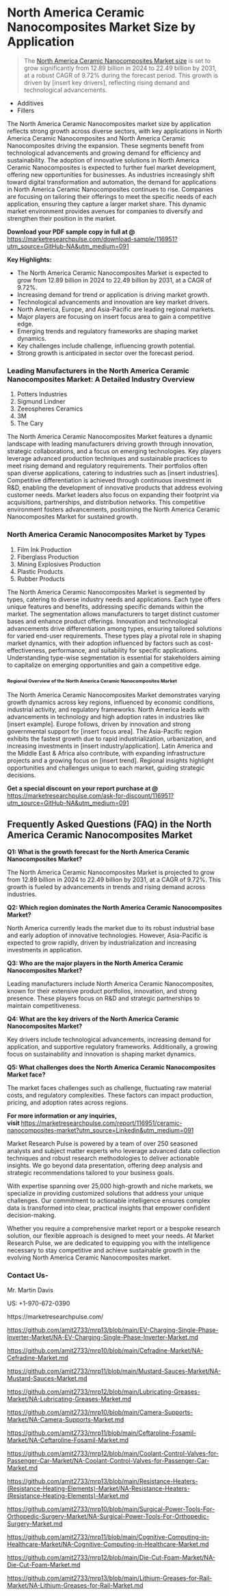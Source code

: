 <h1>North America Ceramic Nanocomposites Market&nbsp;Size by Application</h1><blockquote><p>The <a href="https://marketresearchpulse.com/download-sample/116951?utm_source=GitHub-NA&amp;utm_medium=091">North America Ceramic Nanocomposites Market size</a> is set to grow significantly from 12.89 billion in 2024 to 22.49 billion by 2031, at a robust CAGR of 9.72% during the forecast period. This growth is driven by [insert key drivers], reflecting rising demand and technological advancements.</p></blockquote><ul><li>Additives<li> Fillers</li></ul><p>The North America Ceramic Nanocomposites market size by application reflects strong growth across diverse sectors, with key applications in North America Ceramic Nanocomposites and North America Ceramic Nanocomposites driving the expansion. These segments benefit from technological advancements and growing demand for efficiency and sustainability. The adoption of innovative solutions in North America Ceramic Nanocomposites is expected to further fuel market development, offering new opportunities for businesses. As industries increasingly shift toward digital transformation and automation, the demand for applications in North America Ceramic Nanocomposites continues to rise. Companies are focusing on tailoring their offerings to meet the specific needs of each application, ensuring they capture a larger market share. This dynamic market environment provides avenues for companies to diversify and strengthen their position in the market.</p><p><strong>Download your PDF sample copy in full at @ </strong><a href="https://marketresearchpulse.com/download-sample/116951?utm_source=GitHub-NA&amp;utm_medium=091">https://marketresearchpulse.com/download-sample/116951?utm_source=GitHub-NA&amp;utm_medium=091</a></p><p><strong>Key Highlights: </strong></p><ul><li>The North America Ceramic Nanocomposites Market is expected to grow from 12.89 billion in 2024 to 22.49 billion by 2031, at a CAGR of 9.72%.</li><li>Increasing demand for trend or application is driving market growth.</li><li>Technological advancements and innovation are key market drivers.</li><li>North America, Europe, and Asia-Pacific are leading regional markets.</li><li>Major players are focusing on insert focus area to gain a competitive edge.</li><li>Emerging trends and regulatory frameworks are shaping market dynamics.</li><li>Key challenges include challenge, influencing growth potential.</li><li>Strong growth is anticipated in sector over the forecast period.</li></ul><h3>Leading Manufacturers in the North America Ceramic Nanocomposites Market: A Detailed Industry Overview</h3><ol><li>Potters Industries</li><li>Sigmund Lindner</li><li>Zeeospheres Ceramics</li><li>3M</li><li>The Cary</li></ol><div class="flex max-w-full flex-col flex-grow"><div class="min-h-8 text-message flex w-full flex-col items-end gap-2 whitespace-normal break-words [.text-message+&amp;]:mt-5" dir="auto" data-message-author-role="assistant" data-message-id="fd8432e4-4910-450d-b182-61b7bfb0a01f" data-message-model-slug="gpt-4o"><div class="flex w-full flex-col gap-1 empty:hidden first:pt-[3px]"><div class="markdown prose w-full break-words dark:prose-invert light"><p>The North America Ceramic Nanocomposites Market features a dynamic landscape with leading manufacturers driving growth through innovation, strategic collaborations, and a focus on emerging technologies. Key players leverage advanced production techniques and sustainable practices to meet rising demand and regulatory requirements. Their portfolios often span diverse applications, catering to industries such as [insert industries]. Competitive differentiation is achieved through continuous investment in R&amp;D, enabling the development of innovative products that address evolving customer needs. Market leaders also focus on expanding their footprint via acquisitions, partnerships, and distribution networks. This competitive environment fosters advancements, positioning the North America Ceramic Nanocomposites Market for sustained growth.</p></div></div></div></div><h3>North America Ceramic Nanocomposites Market by Types</h3><ol><li>Film Ink Production<li> Fiberglass Production<li> Mining Explosives Production<li> Plastic Products<li> Rubber Products</li></ol><div class="flex max-w-full flex-col flex-grow"><div class="min-h-8 text-message flex w-full flex-col items-end gap-2 whitespace-normal break-words [.text-message+&amp;]:mt-5" dir="auto" data-message-author-role="assistant" data-message-id="084470be-0bb7-4664-bddf-5156b4f41249" data-message-model-slug="gpt-4o-mini"><div class="flex w-full flex-col gap-1 empty:hidden first:pt-[3px]"><div class="markdown prose w-full break-words dark:prose-invert light"><p>The North America Ceramic Nanocomposites Market is segmented by types, catering to diverse industry needs and applications. Each type offers unique features and benefits, addressing specific demands within the market. The segmentation allows manufacturers to target distinct customer bases and enhance product offerings. Innovation and technological advancements drive differentiation among types, ensuring tailored solutions for varied end-user requirements. These types play a pivotal role in shaping market dynamics, with their adoption influenced by factors such as cost-effectiveness, performance, and suitability for specific applications. Understanding type-wise segmentation is essential for stakeholders aiming to capitalize on emerging opportunities and gain a competitive edge.</p></div></div></div></div><h3><span style="font-size: 11px;">Regional Overview of the North America Ceramic Nanocomposites Market</span></h3><div class="flex max-w-full flex-col flex-grow"><div class="min-h-8 text-message flex w-full flex-col items-end gap-2 whitespace-normal break-words [.text-message+&amp;]:mt-5" dir="auto" data-message-author-role="assistant" data-message-id="e9038762-ce64-4e30-91c9-9bd413514231" data-message-model-slug="gpt-4o-mini"><div class="flex w-full flex-col gap-1 empty:hidden first:pt-[3px]"><div class="markdown prose w-full break-words dark:prose-invert light"><p>The North America Ceramic Nanocomposites Market demonstrates varying growth dynamics across key regions, influenced by economic conditions, industrial activity, and regulatory frameworks. North America leads with advancements in technology and high adoption rates in industries like [insert example]. Europe follows, driven by innovation and strong governmental support for [insert focus area]. The Asia-Pacific region exhibits the fastest growth due to rapid industrialization, urbanization, and increasing investments in [insert industry/application]. Latin America and the Middle East &amp; Africa also contribute, with expanding infrastructure projects and a growing focus on [insert trend]. Regional insights highlight opportunities and challenges unique to each market, guiding strategic decisions.</p></div></div></div></div><p><strong>Get a special discount on your report purchase at @ </strong><a href="https://marketresearchpulse.com/ask-for-discount/116951?utm_source=GitHub-NA&amp;utm_medium=091">https://marketresearchpulse.com/ask-for-discount/116951?utm_source=GitHub-NA&amp;utm_medium=091</a></p><h2>Frequently Asked Questions (FAQ) in the North America Ceramic Nanocomposites Market</h2><p><strong>Q1: What is the growth forecast for the North America Ceramic Nanocomposites Market?</strong></p><p>The North America Ceramic Nanocomposites Market is projected to grow from 12.89 billion in 2024 to 22.49 billion by 2031, at a CAGR of 9.72%. This growth is fueled by advancements in trends and rising demand across industries.</p><p><strong>Q2: Which region dominates the North America Ceramic Nanocomposites Market?</strong></p><p>North America currently leads the market due to its robust industrial base and early adoption of innovative technologies. However, Asia-Pacific is expected to grow rapidly, driven by industrialization and increasing investments in application.</p><p><strong>Q3: Who are the major players in the North America Ceramic Nanocomposites Market?</strong></p><p>Leading manufacturers include North America Ceramic Nanocomposites, known for their extensive product portfolios, innovation, and strong presence. These players focus on R&amp;D and strategic partnerships to maintain competitiveness.</p><p><strong>Q4: What are the key drivers of the North America Ceramic Nanocomposites Market?</strong></p><p>Key drivers include technological advancements, increasing demand for application, and supportive regulatory frameworks. Additionally, a growing focus on sustainability and innovation is shaping market dynamics.</p><p><strong>Q5: What challenges does the North America Ceramic Nanocomposites Market face?</strong></p><p>The market faces challenges such as challenge, fluctuating raw material costs, and regulatory complexities. These factors can impact production, pricing, and adoption rates across regions.</p><p><strong>For more information or any inquiries, visit&nbsp;</strong><a href="https://marketresearchpulse.com/report/116951/ceramic-nanocomposites-market?utm_source=Linkedin&utm_medium=091">https://marketresearchpulse.com/report/116951/ceramic-nanocomposites-market?utm_source=Linkedin&utm_medium=091</a></p><p>Market Research Pulse is powered by a team of over 250 seasoned analysts and subject matter experts who leverage advanced data collection techniques and robust research methodologies to deliver actionable insights. We go beyond data presentation, offering deep analysis and strategic recommendations tailored to your business goals.</p><p>With expertise spanning over 25,000 high-growth and niche markets, we specialize in providing customized solutions that address your unique challenges. Our commitment to actionable intelligence ensures complex data is transformed into clear, practical insights that empower confident decision-making.</p><p>Whether you require a comprehensive market report or a bespoke research solution, our flexible approach is designed to meet your needs. At Market Research Pulse, we are dedicated to equipping you with the intelligence necessary to stay competitive and achieve sustainable growth in the evolving North America Ceramic Nanocomposites market.</p><h3><strong>Contact Us-</strong></h3><p>Mr. Martin Davis</p><p>US: +1-970-672-0390</p><p>https://marketresearchpulse.com/</p><p><a href="https://github.com/amit2733/mrp13/blob/main/EV-Charging-Single-Phase-Inverter-Market/NA-EV-Charging-Single-Phase-Inverter-Market.md">https://github.com/amit2733/mrp13/blob/main/EV-Charging-Single-Phase-Inverter-Market/NA-EV-Charging-Single-Phase-Inverter-Market.md</a></p><p><a href="https://github.com/amit2733/mrp10/blob/main/Cefradine-Market/NA-Cefradine-Market.md">https://github.com/amit2733/mrp10/blob/main/Cefradine-Market/NA-Cefradine-Market.md</a></p><p><a href="https://github.com/amit2733/mrp11/blob/main/Mustard-Sauces-Market/NA-Mustard-Sauces-Market.md">https://github.com/amit2733/mrp11/blob/main/Mustard-Sauces-Market/NA-Mustard-Sauces-Market.md</a></p><p><a href="https://github.com/amit2733/mrp12/blob/main/Lubricating-Greases-Market/NA-Lubricating-Greases-Market.md">https://github.com/amit2733/mrp12/blob/main/Lubricating-Greases-Market/NA-Lubricating-Greases-Market.md</a></p><p><a href="https://github.com/amit2733/mrp10/blob/main/Camera-Supports-Market/NA-Camera-Supports-Market.md">https://github.com/amit2733/mrp10/blob/main/Camera-Supports-Market/NA-Camera-Supports-Market.md</a></p><p><a href="https://github.com/amit2733/mrp11/blob/main/Ceftaroline-Fosamil-Market/NA-Ceftaroline-Fosamil-Market.md">https://github.com/amit2733/mrp11/blob/main/Ceftaroline-Fosamil-Market/NA-Ceftaroline-Fosamil-Market.md</a></p><p><a href="https://github.com/amit2733/mrp12/blob/main/Coolant-Control-Valves-for-Passenger-Car-Market/NA-Coolant-Control-Valves-for-Passenger-Car-Market.md">https://github.com/amit2733/mrp12/blob/main/Coolant-Control-Valves-for-Passenger-Car-Market/NA-Coolant-Control-Valves-for-Passenger-Car-Market.md</a></p><p><a href="https://github.com/amit2733/mrp13/blob/main/Resistance-Heaters-(Resistance-Heating-Elements)-Market/NA-Resistance-Heaters-(Resistance-Heating-Elements)-Market.md">https://github.com/amit2733/mrp13/blob/main/Resistance-Heaters-(Resistance-Heating-Elements)-Market/NA-Resistance-Heaters-(Resistance-Heating-Elements)-Market.md</a></p><p><a href="https://github.com/amit2733/mrp10/blob/main/Surgical-Power-Tools-For-Orthopedic-Surgery-Market/NA-Surgical-Power-Tools-For-Orthopedic-Surgery-Market.md">https://github.com/amit2733/mrp10/blob/main/Surgical-Power-Tools-For-Orthopedic-Surgery-Market/NA-Surgical-Power-Tools-For-Orthopedic-Surgery-Market.md</a></p><p><a href="https://github.com/amit2733/mrp11/blob/main/Cognitive-Computing-in-Healthcare-Market/NA-Cognitive-Computing-in-Healthcare-Market.md">https://github.com/amit2733/mrp11/blob/main/Cognitive-Computing-in-Healthcare-Market/NA-Cognitive-Computing-in-Healthcare-Market.md</a></p><p><a href="https://github.com/amit2733/mrp12/blob/main/Die-Cut-Foam-Market/NA-Die-Cut-Foam-Market.md">https://github.com/amit2733/mrp12/blob/main/Die-Cut-Foam-Market/NA-Die-Cut-Foam-Market.md</a></p><p><a href="https://github.com/amit2733/mrp13/blob/main/Lithium-Greases-for-Rail-Market/NA-Lithium-Greases-for-Rail-Market.md">https://github.com/amit2733/mrp13/blob/main/Lithium-Greases-for-Rail-Market/NA-Lithium-Greases-for-Rail-Market.md</a></p>

